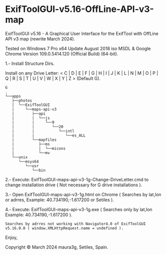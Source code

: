 # ExifToolGUI-v5.16-OffLine-API-v3-map
ExifToolGUI v5.16 - A Graphical User Interface for the ExifTool with OffLine API v3 map (rewrite March 2024).

Tested on Windows 7 Pro x64 Update August 2018 iso MSDL & Google Chrome Version 109.0.5414.120 (Official Build) (64-bit).

1.- Install Structure Dirs.

Install on any Drive Letter: < C | D | E | F | G | H | I | J | K | L | N | M | O | P | Q | R | S | T | U | V | W | X | Y | Z >  (Default G).
```
G
.
└──apps
   ├──photos
   |  └──ExifToolGUI
   |     └──maps-api-v3
   |        ├──api
   |        |  └──js
   |        |     └──9
   |        |        └──20
   |        |           └──intl
   |        |              └──es_ALL
   |        └──mapfiles
   |           ├──ms
   |           |  └──micons
   |           └──mv
   └──unix
      └──msys64
         └──usr
            └──bin
```

                
2.- Execute: ExifToolGUI-maps-api-v3-1g-Change-DriveLetter.cmd to change installation drive ( Not necessary for G drive installations ).

3.- Open ExifToolGUI-maps-api-v3-1g.html on Chrome ( Searches by lat,lon or adrres, Example: 40.734190,-1.617200 or Setiles ).

4.- Execute: ExifToolGUI-maps-api-v3-1g.exe ( Searches only by lat,lon Example: 40.734190,-1.617200 ).

    Searches by adrres not working with Navigator4.0 of ExifToolGUI v5.16.0.0 ( window.XMLHttpRequest.name = undefined ).
 
 Enjoy,
 
 Copyright © March 2024 maura3g, Setiles, Spain.                
